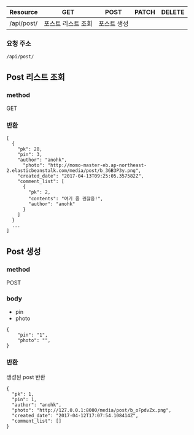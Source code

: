 | Resource | GET | POST | PATCH | DELETE |
| --- | --- | --- | --- | --- |
| /api/post/ | 포스트 리스트 조회 | 포스트 생성 |  |  |


### 요청 주소

`/api/post/`

## Post 리스트 조회

### method

GET

### 반환

```
[
  {
    "pk": 28,
    "pin": 3,
    "author": "anohk",
      "photo": "http://momo-master-eb.ap-northeast-2.elasticbeanstalk.com/media/post/b_3GB3P3y.png",
    "created_date": "2017-04-13T09:25:05.357582Z",
    "comment_list": [
      {
        "pk": 2,
        "contents": "여기 좀 괜찮음!",
        "author": "anohk"
      }
    ]
  }
  ...
]
```

## Post 생성

### method

POST

### body

- pin
- photo

```
{
    "pin": "1",
    "photo": "",
}
```

### 반환

생성된 post 반환

```
{
  "pk": 1,
  "pin": 1,
  "author": "anohk",
  "photo": "http://127.0.0.1:8000/media/post/b_oFpdvZx.png",
  "created_date": "2017-04-12T17:07:54.108414Z",
  "comment_list": []
}
```




